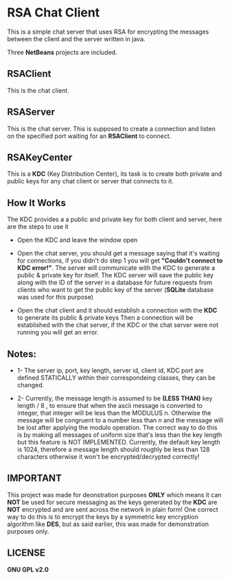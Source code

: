 RSA Chat Client
=====

This is a simple chat server that uses RSA for encrypting the messages between the client and the server written in java.

Three **NetBeans** projects are included.

RSAClient
-------
This is the chat client.


RSAServer
-----
This is the chat server. This is supposed to create a connection and listen on the specified port waiting for an **RSAClient** to connect.


RSAKeyCenter
-----
This is a **KDC** (Key Distribution Center), its task is to create both private and public keys for any chat client or server that connects to it.


How It Works
---------------

The KDC provides a a public and private key for both client and server, here are the steps to use it

* Open the KDC and leave the window open
* Open the chat server, you should get a message saying that it's waiting for connections, if you didn't do step 1 you will get **"Couldn't connect to KDC error!"**. The server will communicate with the KDC to generate a public & private key for itself.
 The KDC server will save the public key along with the ID of the server in a database for future requests from clients 
who want to get the public key of the server (**SQLite** database was used for this purpose)


*  Open the chat client and it should establish a connection with the **KDC** to generate its public & private keys
Then a connection will be established with the chat server, if the KDC or the chat server were not running you will get an error.
 

Notes:
-----
* 1- The server ip, port, key length, server id, client id, KDC port are defined STATICALLY within their correspondeing 
classes, they can be changed.

* 2- Currently, the message length is assumed to be **(LESS THAN)** key length / 8 , to ensure that when the ascii message 
is converted to integer, that integer will be less than the MODULUS n. Otherwise the message will be congruent to a number 
less than n and the message will be lost after applying the modulo operation. The correct way to do this is by making all 
messages of uniform size that's less than the key length but this feature is NOT IMPLEMENTED. Currently, the default key length 
is 1024, therefore a message length should roughly be less than 128 characters otherwise it won't be encrypted/decrypted correctly!



IMPORTANT
-----
This project was made for deonstration purposes **ONLY** which means it can **NOT** be used for secure messaging as the keys generated by the **KDC** are **NOT** encrypted and are sent across the network in plain form! One correct way to do this is to encrypt the keys by a symmetric key encryption algorithm like **DES**, but as said earlier, this was made for demonstration purposes only.


LICENSE
---

**GNU GPL v2.0**